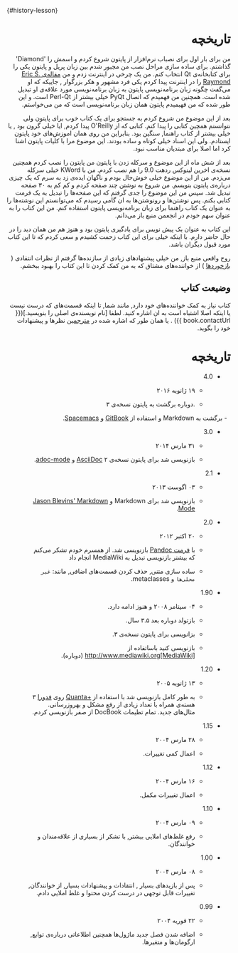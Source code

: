  {#history-lesson}
<div dir=rtl>

# تاریخچه

من برای بار اول برای نصباب نرم‌افزار  از پایتون شروع کردم و اسمش را  'Diamond' گذاشتم. برای ساده سازی مراحل نصب من مجبور شدم بین زبان پریل و پایتون یکی را برای کتابخانه‌ی Qt  انتخاب کنم. من یک چرخی در اینترنت زدم و من [مقاله‌ی Eric S. Raymond](http://www.python.org/about/success/esr/) را در اینترنت پیدا کردم یکی فرد مشهور و هکر بزرگوار , جاییکه که او می‌گفت چگونه زبان برنامه‌نویسی پایتون به زبان برنامه‌نویسی مورد علاقه‌ی او تبدیل شده است. همچنین من فهمیدم که اتصال PyQt خیلی بیشتر از Perl-Qt است. و این طور شده که من فهیمیدم پایتون همان زبان برنامه‌نویسی است که من می‌خواستم.

بعد از این موضوع من شروع کردم به جستجو برای یک کتاب خوب برای پایتون ولی نتوانستم همچین کتابی را پیدا کنم. کتابی که از O'Reilly پیدا کردم,  ایا خیلی گرون بود , یا خیلی بیشتر از کتاب راهنما, سنگین بود. بنابراین من روی همان اموزش‌های خود پایتون ایستادم. ولی این اسناد خیلی کوتاه و ساده بودند. این موضوع مرا با کلیات پایتون اشنا کرد اما اصلا برای مبتدیان مناسب نبود.

بعد از شش ماه از این موضوع و سرکله زدن با پایتون من پایتون را نصب کردم همچنین نسخه‌ی اخرین لینوکس ردهت 9.0 را هم نصب کردم. من با  KWord خیلی سرکله می‌زدم. من از این موضوع خیلی خوش‌حال بودم و ناگهان ایده‌ی زد به سرم که یک چیزی درباره‌ی پایتون بنویسم. من شروع به نوشتن چند صفحه کردم و کم کم به ۳۰ صفحه تبدیل شد. سپس من این موضوع را جدی گرفتم که این صفحه‌ها را تبدیل به یک فرمت کتابی بکنم.
پس نوشتن‌ها و رونوشتن‌ها به ان گامی رسیدم که می‌توانستم این نوشته‌ها را به عنوان یک کتاب راهنما برای زبان برنامه‌نویسی پایتون استفاده کنم. من این کتاب را به عنوان سهم خودم در انجعمن منبع باز می‌دانم.

این کتاب به عنوان یک پیش نویس برای یادگیری پایتون بود و هنوز هم من همان دید را در حال حاضر دارم. با اینکه خیلی برای این کتاب زحمت کشیدم و سعی کردم که تا این کتاب مورد قبول دیگران باشد.

روح واقعی منبع باز, من خیلی پیشنهاد‌های زیادی از سازنده‌ها گرفتم از نظرات انتقادی 
( [بازخوردها](./README.md#who-reads-bop) ) از خواننده‌های مشتاق که به من کمک کردن تا این کتاب را بهبود ببخشم.


## وضیعت کتاب

کتاب نیاز به کمک خواننده‌های خود دارد, مانند شما, تا اینکه قسمت‌های که درست نیست یا اینکه اصلا اشتباه است به ان اشاره کنید. لطفا [نام نویسنده‌ی اصلی را بنویسید.]({{ book.contactUrl }}) .  یا همان طور که اشاره شده در [مترجمین](./translations.md#translations) نظرها و پیشنهادات خود را بگوید.


# تاریخچه

- 4.0

     -  ۱۹ ژانویه ۲۰۱۶

     - .دوباره‌ برگشت به پایتون نسخه‌ی ۳

     - برگشت به  Markdown و استفاده از [GitBook](https://www.gitbook.com) و  [Spacemacs](http://spacemacs.org).

- 3.0
     
    - ۳۱ مارس ۲۰۱۴

    - بازنویسی شد برای پایتون نسخه‌ی ۲
[AsciiDoc](http://asciidoctor.org/docs/what-is-asciidoc/) و  [adoc-mode](https://github.com/sensorflo/adoc-mode/wiki).

- 2.1
   
   - ۰۳ اگوست ۲۰۱۳

   - بازنویسی شد برای Markdown و [Jason Blevins' Markdown Mode](http://jblevins.org/projects/markdown-mode/).
   

- 2.0

   - ۲۰ اکتبر ۲۰۱۲

  - با [ فرمت Pandoc](http://johnmacfarlane.net/pandoc/README.html) بازنویسی شد. از همسرم خودم تشکر می‌کنم که بیشتر بازنویسی تبدیل به MediaWiki انجام داد

  - ساده سازی متنی, حذف کردن قسمت‌های اضافی, مانند: `غیر محلی‌ها` و metaclasses.


- 1.90
 
  - ۰۴ سپتامر ۲۰۰۸ و هنوز ادامه دارد.

  - بازتولد دوباره بعد ۳.۵ سال.

  - بزانویسی برای پایتون نسخه‌ی ۳.

  - بازنویسی کنید باساتفاده از  
http://www.mediawiki.org[MediaWiki] (دوباره).



- 1.20

    - ۱۳ ژانویه ۲۰۰۵

    - به طور کامل بازنویسی شد با استفاده از  [+Quanta](https://en.wikipedia.org/wiki/Quanta_Plus) روی [فدورا](http://fedoraproject.org/)  ۳ هسته‌ی همراه با تعداد زیادی از رفع مشکل و بهروزرسانی. مثال‌های جدید. تمام تظیمات DocBook از صفر بازنویسی کردم.



- 1.15 

   - ۲۸ مارس ۲۰۰۴

   - اعمال کمی تغییرات.

- 1.12

   - ۱۶ مارس ۲۰۰۴

   - اعمال تغییرات مکمل.


- 1.10

   - ۰۹ مارس ۲۰۰۴

   - رفع غلط‌های املایی بیشتر, با تشکر از بسیاری از علاقه‌مندان و خوانندگان.


- 1.00

   - ۰۸ مارس ۲۰۰۴

   - پس از بازید‌های بسیار , انتقادات و پیشنهادات بسیار, از خوانندگان, تغییرات قابل توجهی در درست کردن محتوا و غلط املایی دادم.


- 0.99

   - ۲۲ فوریه ۲۰۰۴

   - اضافه شدن فصل جدید ماژول‌ها همچنین اطلاعاتی درباره‌ی توابع, ارگومان‌ها و متغیرها.

